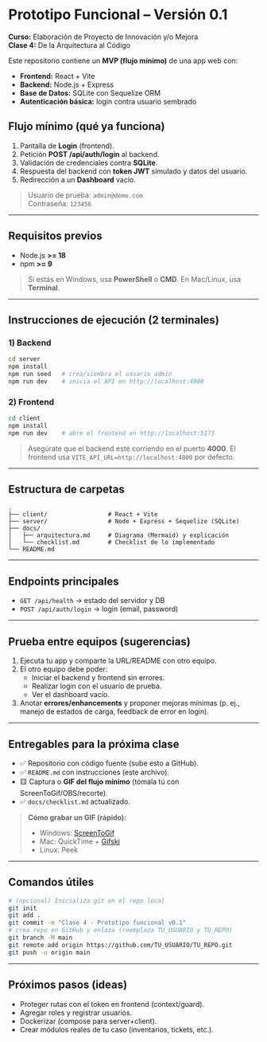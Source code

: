# Prototipo Funcional – Versión 0.1
**Curso:** Elaboración de Proyecto de Innovación y/o Mejora  
**Clase 4:** De la Arquitectura al Código

Este repositorio contiene un **MVP (flujo mínimo)** de una app web con:
- **Frontend:** React + Vite
- **Backend:** Node.js + Express
- **Base de Datos:** SQLite con Sequelize ORM
- **Autenticación básica:** login contra usuario sembrado

## Flujo mínimo (qué ya funciona)
1. Pantalla de **Login** (frontend).
2. Petición **POST /api/auth/login** al backend.
3. Validación de credenciales contra **SQLite**.
4. Respuesta del backend con **token JWT** simulado y datos del usuario.
5. Redirección a un **Dashboard** vacío.

> Usuario de prueba: `admin@demo.com`  
> Contraseña: `123456`

---

## Requisitos previos
- Node.js **>= 18**
- npm **>= 9**

> Si estás en Windows, usa **PowerShell** o **CMD**. En Mac/Linux, usa **Terminal**.

---

## Instrucciones de ejecución (2 terminales)
### 1) Backend
```bash
cd server
npm install
npm run seed   # crea/siembra el usuario admin
npm run dev    # inicia el API en http://localhost:4000
```

### 2) Frontend
```bash
cd client
npm install
npm run dev    # abre el frontend en http://localhost:5173
```

> Asegúrate que el backend esté corriendo en el puerto **4000**. El frontend usa `VITE_API_URL=http://localhost:4000` por defecto.

---

## Estructura de carpetas
```
.
├── client/                 # React + Vite
├── server/                 # Node + Express + Sequelize (SQLite)
├── docs/
│   ├── arquitectura.md     # Diagrama (Mermaid) y explicación
│   └── checklist.md        # Checklist de lo implementado
└── README.md
```

---

## Endpoints principales
- `GET /api/health` → estado del servidor y DB
- `POST /api/auth/login` → login (email, password)

---

## Prueba entre equipos (sugerencias)
1. Ejecuta tu app y comparte la URL/README con otro equipo.
2. El otro equipo debe poder:
   - Iniciar el backend y frontend sin errores.
   - Realizar login con el usuario de prueba.
   - Ver el dashboard vacío.
3. Anotar **errores/enhancements** y proponer mejoras mínimas (p. ej., manejo de estados de carga, feedback de error en login).

---

## Entregables para la próxima clase
- ✅ Repositorio con código fuente (sube esto a GitHub).
- ✅ `README.md` con instrucciones (este archivo).
- 🟨 Captura o **GIF del flujo mínimo** (tómala tú con ScreenToGif/OBS/recorte).
- ✅ `docs/checklist.md` actualizado.

> **Cómo grabar un GIF (rápido):**
> - Windows: [ScreenToGif](https://www.screentogif.com/)  
> - Mac: QuickTime + [Gifski](https://gif.ski/)  
> - Linux: Peek

---

## Comandos útiles
```bash
# (opcional) Inicializa git en el repo local
git init
git add .
git commit -m "Clase 4 - Prototipo funcional v0.1"
# crea repo en GitHub y enlaza (reemplaza TU_USUARIO y TU_REPO)
git branch -M main
git remote add origin https://github.com/TU_USUARIO/TU_REPO.git
git push -u origin main
```

---

## Próximos pasos (ideas)
- Proteger rutas con el token en frontend (context/guard).
- Agregar roles y registrar usuarios.
- Dockerizar (compose para server+client).
- Crear módulos reales de tu caso (inventarios, tickets, etc.).
